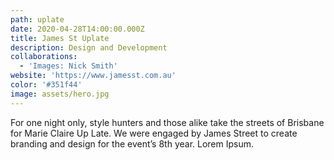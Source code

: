 ```yaml
---
path: uplate
date: 2020-04-28T14:00:00.000Z
title: James St Uplate
description: Design and Development
collaborations:
  - 'Images: Nick Smith'
website: 'https://www.jamesst.com.au'
color: '#351f44'
image: assets/hero.jpg
---
```

For one night only, style hunters and those alike take the streets of Brisbane for Marie Claire Up Late. We were engaged by James Street to create branding and design for the event’s 8th year. Lorem Ipsum.
